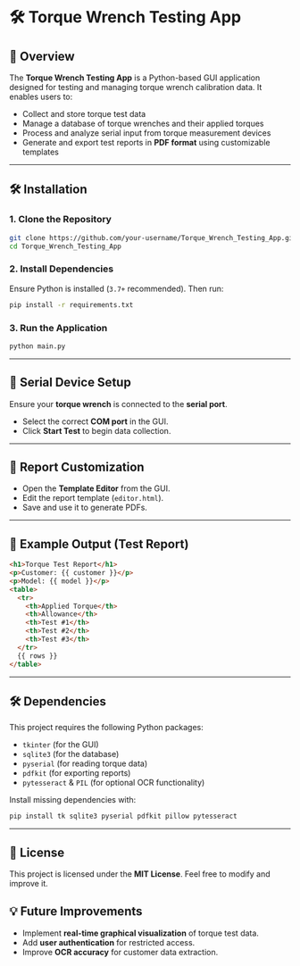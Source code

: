 # 🛠 Torque Wrench Testing App

## 📌 Overview
The **Torque Wrench Testing App** is a Python-based GUI application designed for testing and managing torque wrench calibration data. It enables users to:
- Collect and store torque test data
- Manage a database of torque wrenches and their applied torques
- Process and analyze serial input from torque measurement devices
- Generate and export test reports in **PDF format** using customizable templates

---

## 🛠 Installation
### **1. Clone the Repository**
```sh
git clone https://github.com/your-username/Torque_Wrench_Testing_App.git
cd Torque_Wrench_Testing_App
```

### **2. Install Dependencies**
Ensure Python is installed (`3.7+` recommended). Then run:
```sh
pip install -r requirements.txt
```

### **3. Run the Application**
```sh
python main.py
```

---

## 📡 Serial Device Setup
Ensure your **torque wrench** is connected to the **serial port**.
- Select the correct **COM port** in the GUI.
- Click **Start Test** to begin data collection.

---

## 📄 Report Customization
- Open the **Template Editor** from the GUI.
- Edit the report template (`editor.html`).
- Save and use it to generate PDFs.

---

## 📜 Example Output (Test Report)
```html
<h1>Torque Test Report</h1>
<p>Customer: {{ customer }}</p>
<p>Model: {{ model }}</p>
<table>
  <tr>
    <th>Applied Torque</th>
    <th>Allowance</th>
    <th>Test #1</th>
    <th>Test #2</th>
    <th>Test #3</th>
  </tr>
  {{ rows }}
</table>
```

---

## 🛠 Dependencies
This project requires the following Python packages:
- `tkinter` (for the GUI)
- `sqlite3` (for the database)
- `pyserial` (for reading torque data)
- `pdfkit` (for exporting reports)
- `pytesseract` & `PIL` (for optional OCR functionality)

Install missing dependencies with:
```sh
pip install tk sqlite3 pyserial pdfkit pillow pytesseract
```

---

## 📜 License
This project is licensed under the **MIT License**. Feel free to modify and improve it.

## 💡 Future Improvements
- Implement **real-time graphical visualization** of torque test data.
- Add **user authentication** for restricted access.
- Improve **OCR accuracy** for customer data extraction.
